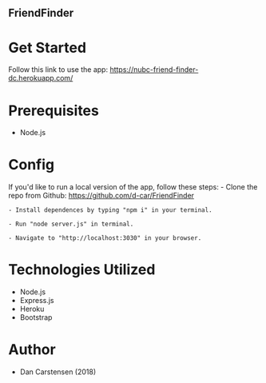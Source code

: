 ## FriendFinder ##

# Get Started
Follow this link to use the app: https://nubc-friend-finder-dc.herokuapp.com/

# Prerequisites
- Node.js

# Config
If you'd like to run a local version of the app, follow these steps:
    - Clone the repo from Github: https://github.com/d-car/FriendFinder

    - Install dependences by typing "npm i" in your terminal.

    - Run "node server.js" in terminal.

    - Navigate to "http://localhost:3030" in your browser.

# Technologies Utilized
- Node.js
- Express.js
- Heroku
- Bootstrap

# Author
- Dan Carstensen (2018)
